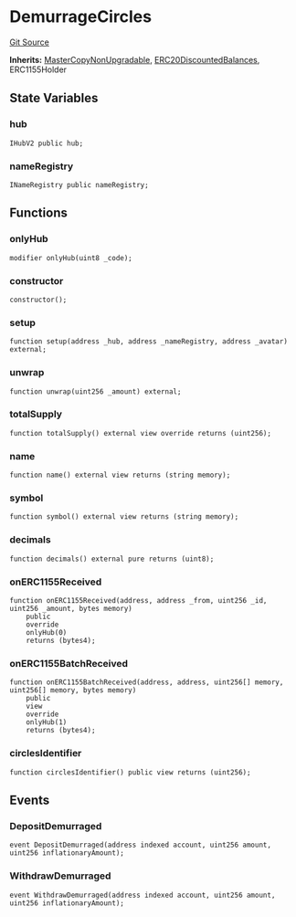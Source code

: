 # DemurrageCircles
[Git Source](https://github.com/aboutcircles/circles-contracts-v2/blob/9fbbffb44eda7934ea8adf9354e5f09f6b15b8b2/src/lift/DemurrageCircles.sol)

**Inherits:**
[MasterCopyNonUpgradable](/src/proxy/MasterCopyNonUpgradable.sol/contract.MasterCopyNonUpgradable.md), [ERC20DiscountedBalances](/src/lift/ERC20DiscountedBalances.sol/contract.ERC20DiscountedBalances.md), ERC1155Holder


## State Variables
### hub

```solidity
IHubV2 public hub;
```


### nameRegistry

```solidity
INameRegistry public nameRegistry;
```


## Functions
### onlyHub


```solidity
modifier onlyHub(uint8 _code);
```

### constructor


```solidity
constructor();
```

### setup


```solidity
function setup(address _hub, address _nameRegistry, address _avatar) external;
```

### unwrap


```solidity
function unwrap(uint256 _amount) external;
```

### totalSupply


```solidity
function totalSupply() external view override returns (uint256);
```

### name


```solidity
function name() external view returns (string memory);
```

### symbol


```solidity
function symbol() external view returns (string memory);
```

### decimals


```solidity
function decimals() external pure returns (uint8);
```

### onERC1155Received


```solidity
function onERC1155Received(address, address _from, uint256 _id, uint256 _amount, bytes memory)
    public
    override
    onlyHub(0)
    returns (bytes4);
```

### onERC1155BatchReceived


```solidity
function onERC1155BatchReceived(address, address, uint256[] memory, uint256[] memory, bytes memory)
    public
    view
    override
    onlyHub(1)
    returns (bytes4);
```

### circlesIdentifier


```solidity
function circlesIdentifier() public view returns (uint256);
```

## Events
### DepositDemurraged

```solidity
event DepositDemurraged(address indexed account, uint256 amount, uint256 inflationaryAmount);
```

### WithdrawDemurraged

```solidity
event WithdrawDemurraged(address indexed account, uint256 amount, uint256 inflationaryAmount);
```

